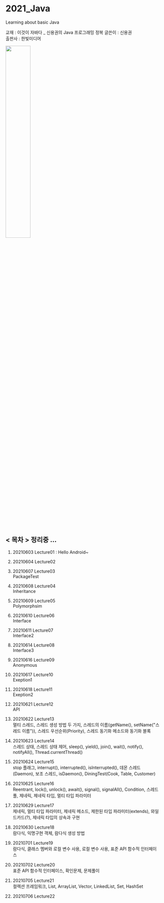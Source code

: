 # 2021_Java
Learning about basic Java   
   
교재 : 이것이 자바다 _ 신용권의 Java 프로그래밍 정복
글쓴이 : 신용권   
출판사 : 한빛미디어   

<img src="https://user-images.githubusercontent.com/84966961/121864993-6fa6d800-cd38-11eb-82ed-16686a536294.png" width="40%">

## < 목차 > 정리중 ...
1. 20210603 Lecture01 : Hello Android~   
	
2. 20210604 Lecture02     
	
3. 20210607 Lecture03    
	PackageTest
4. 20210608 Lecture04   
	Inheritance
5. 20210609 Lecture05   
    Polymorphsim
6. 20210610 Lecture06   
	Interface
7. 20210611 Lecture07   
	Interface2
8. 20210614 Lecture08   
	Interface3
9. 20210616 Lecture09   
	Anonymous
10. 20210617 Lecture10    
	Exeption1
11. 20210618 Lecture11     
	Exeption2
12. 20210621 Lecture12  
	API
13. 20210622 Lecture13    
	멀티 스레드, 스레드 생성 방법 두 가지, 스레드의 이름(getName(), setName("스레드 이름")), 스레드 우선순위(Priority), 스레드 동기화 메소드와 동기화 블록    
14. 20210623 Lecture14    
	스레드 상태, 스레드 상태 제어, sleep(), yield(), join(), wait(), notify(), notifyAll(), Thread.currentThread()    
15. 20210624 Lecture15     
	stop 플래그, interrupt(), interrupted(), isInterrupted(), 데몬 스레드(Daemon), 보조 스레드, isDaemon(), DiningTest(Cook, Table, Customer)  	
16. 20210625 Lecture16   
	Reentrant, lock(), unlock(), await(), signal(), signalAll(), Condition, 스레드풀, 제네릭, 제네릭 타입, 멀티 타입 파라미터	
17. 20210629 Lecture17   
	제네릭, 멀티 타입 파라미터, 제네릭 메소드, 제한된 타입 파라미터(extends), 와일드카드(?), 제네릭 타입의 상속과 구현	
18. 20210630 Lecture18   
	람다식, 익명구현 객체, 람다식 생성 방법	
19. 20210701 Lecture19   
	람다식, 클래스 멤버와 로컬 변수 사용, 로컬 변수 사용, 표준 API 함수적 인터페이스	
20. 20210702 Lecture20    
	표준 API 함수적 인터페이스, 확인문제, 문제풀이	
21. 20210705 Lecture21    
	컬렉션 프레임워크, List, ArrayList, Vector, LinkedList, Set, HashSet   
22. 20210706 Lecture22    
	



